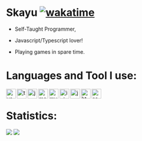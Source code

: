
# Skayu [![wakatime](https://wakatime.com/badge/user/e9f76299-bef3-4ea2-a586-c927bfcc3072.svg)](https://wakatime.com/@e9f76299-bef3-4ea2-a586-c927bfcc3072)

- Self-Taught Programmer,

- Javascript/Typescript lover!

- Playing games in spare time.

# Languages and Tool I use:

<img align="left" alt="vscode" width="26px" src="https://i.imgur.com/LwSdAlE.png" />
<img align="left" alt="ts" width="26px" src="https://i.imgur.com/vSgFULR.png" />
<img align="left" alt="js" width="26px" src="https://i.imgur.com/3u1wzwE.png" />
<img align="left" alt="mongo" width="26px" src="https://imgur.com/xN5cFRr.png" />  
<img align="left" alt="mysql" width="26px" src="https://cdn.freelogovectors.net/wp-content/uploads/2020/02/mysql-logo.png" /> 
<img align="left" alt="intellij" width="26px" src="https://upload.wikimedia.org/wikipedia/commons/thumb/9/9c/IntelliJ_IDEA_Icon.svg/1024px-IntelliJ_IDEA_Icon.svg.png" /> 
<img align="left" alt="java" width="26px" src="https://www.iprsam.com/wp-content/uploads/2018/12/Java-logo-tr.png" /> 
<img align="left" alt="html" width="26px" src="https://upload.wikimedia.org/wikipedia/commons/thumb/6/61/HTML5_logo_and_wordmark.svg/512px-HTML5_logo_and_wordmark.svg.png" /> 
<img align="left" alt="sass" width="26px" src="https://upload.wikimedia.org/wikipedia/commons/thumb/9/96/Sass_Logo_Color.svg/1200px-Sass_Logo_Color.svg.png" />  <br />

# Statistics:

<img src="https://github-readme-stats.vercel.app/api?username=Skayux&show_icons=true&theme=onedark"> 
<img src="https://github-readme-stats.vercel.app/api/wakatime?username=e9f76299-bef3-4ea2-a586-c927bfcc3072">
